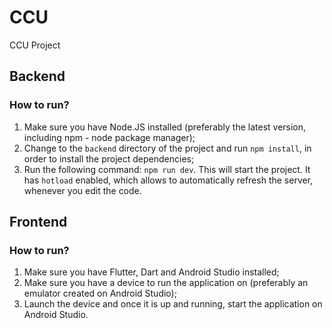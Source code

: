 # CCU
CCU Project

## Backend

### How to run?

1. Make sure you have Node.JS installed (preferably the latest version, including npm - node package manager);
2. Change to the `backend` directory of the project and run `npm install`, in order to install the project dependencies;
3. Run the following command: `npm run dev`. This will start the project. It has `hotload` enabled, which allows to automatically refresh the server, whenever you
edit the code.

## Frontend

### How to run?

1. Make sure you have Flutter, Dart and Android Studio installed;
2. Make sure you have a device to run the application on (preferably an emulator created on Android Studio);
3. Launch the device and once it is up and running, start the application on Android Studio.

